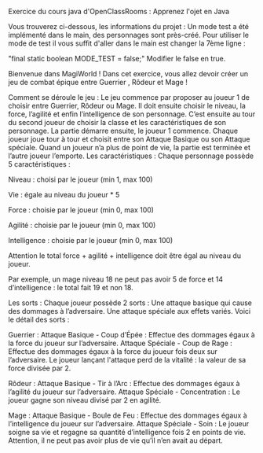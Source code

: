 Exercice du cours java d'OpenClassRooms : Apprenez l'ojet en Java

Vous trouverez ci-dessous, les informations du projet : 
Un mode test a été implémenté dans le main, des personnages sont près-créé.
 Pour utiliser le mode de test il vous suffit d'aller dans le main est changer la 7ème ligne :
 
"final static boolean MODE_TEST = false;" 
 Modifier le false en true.


Bienvenue dans MagiWorld ! 
Dans cet exercice, vous allez devoir créer un jeu de combat épique entre Guerrier , Rôdeur et Mage !

Comment se déroule le jeu : Le jeu commence par proposer au joueur 1 de choisir entre Guerrier, Rôdeur ou Mage. 
Il doit ensuite choisir le niveau, la force, l’agilité et enfin l’intelligence de son personnage. 
C’est ensuite au tour du second joueur de choisir la classe et les caractéristiques de son personnage. 
La partie démarre ensuite, le joueur 1 commence. 
Chaque joueur joue tour à tour et choisit entre son Attaque Basique ou son Attaque spéciale. 
Quand un joueur n’a plus de point de vie, la partie est terminée et l’autre joueur l’emporte. 
Les caractéristiques : Chaque personnage possède 5 caractéristiques :

Niveau : choisi par le joueur (min 1, max 100)

Vie : égale au niveau du joueur * 5

Force : choisie par le joueur (min 0, max 100)

Agilité : choisie par le joueur (min 0, max 100)

Intelligence : choisie par le joueur (min 0, max 100)

Attention le total force + agilité + intelligence doit être égal au niveau du joueur.

Par exemple, un mage niveau 18 ne peut pas avoir 5 de force et 14 d’intelligence : le total fait 19 et non 18.

Les sorts : Chaque joueur possède 2 sorts : Une attaque basique qui cause des dommages à l’adversaire. 
Une attaque spéciale aux effets variés. Voici le détail des sorts :

Guerrier : Attaque Basique - Coup d’Épée : Effectue des dommages égaux à la force du joueur sur l’adversaire. 
Attaque Spéciale - Coup de Rage : Effectue des dommages égaux à la force du joueur fois deux sur l’adversaire. 
Le joueur lançant l'attaque perd de la vitalité : la valeur de sa force divisée par 2.

Rôdeur : Attaque Basique - Tir à l’Arc : Effectue des dommages égaux à l’agilité du joueur sur l’adversaire. 
Attaque Spéciale - Concentration : Le joueur gagne son niveau divisé par 2 en agilité.

Mage : Attaque Basique - Boule de Feu : Effectue des dommages égaux à l’intelligence du joueur sur l’adversaire. 
Attaque Spéciale - Soin : Le joueur soigne sa vie et regagne sa quantité d’intelligence fois 2 en points de vie. 
Attention, il ne peut pas avoir plus de vie qu’il n’en avait au départ.
